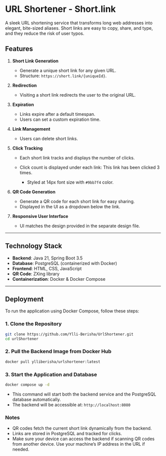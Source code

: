 # URL Shortener - Short.link

A sleek URL shortening service that transforms long web addresses into elegant, bite-sized aliases. Short links are easy to copy, share, and type, and they reduce the risk of user typos.

## Features

1. **Short Link Generation**

   * Generate a unique short link for any given URL.
   * Structure: `https://short.link/{uniqueId}`.

2. **Redirection**

   * Visiting a short link redirects the user to the original URL.

3. **Expiration**

   * Links expire after a default timespan.
   * Users can set a custom expiration time.

4. **Link Management**

   * Users can delete short links.

5. **Click Tracking**

   * Each short link tracks and displays the number of clicks.
   * Click count is displayed under each link:
     This link has been clicked 3 times.

     * Styled at 14px font size with `#9bb7f4` color.

6. **QR Code Generation**

   * Generate a QR code for each short link for easy sharing.
   * Displayed in the UI as a dropdown below the link.

7. **Responsive User Interface**

   * UI matches the design provided in the separate design file.

---

## Technology Stack

* **Backend**: Java 21, Spring Boot 3.5
* **Database**: PostgreSQL (containerized with Docker)
* **Frontend**: HTML, CSS, JavaScript
* **QR Code**: ZXing library
* **Containerization**: Docker & Docker Compose

---

## Deployment

To run the application using Docker Compose, follow these steps:

### 1. Clone the Repository

```bash
git clone https://github.com/Ylli-Berisha/UrlShortener.git
cd urlShortener
```

### 2. Pull the Backend Image from Docker Hub

```bash
docker pull ylliberisha/urlshortener:latest
```

### 3. Start the Application and Database

```bash
docker compose up -d
```

* This command will start both the backend service and the PostgreSQL database automatically.
* The backend will be accessible at: `http://localhost:8080`

### Notes

* QR codes fetch the current short link dynamically from the backend.
* Links are stored in PostgreSQL and tracked for clicks.
* Make sure your device can access the backend if scanning QR codes from another device. Use your machine’s IP address in the URL if needed.


